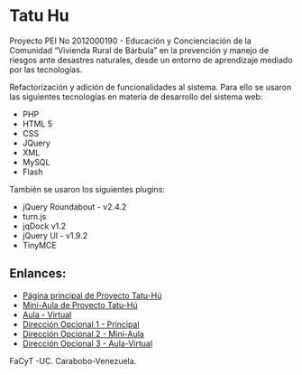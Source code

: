 # Tatu Hu

Proyecto PEI No 2012000190 -  Educación y Concienciación de la Comunidad  “Vivienda Rural de Bárbula” en la prevención y manejo de riesgos ante desastres naturales, desde un entorno de aprendizaje mediado por las tecnologías.

Refactorización y adición de funcionalidades al sistema. Para ello se usaron las siguientes tecnologías en materia de desarrollo del sistema web:

- PHP
- HTML 5
- CSS
- JQuery
- XML
- MySQL
- Flash

También se usaron los siguientes plugins:
- jQuery Roundabout - v2.4.2
- turn.js
- jqDock v1.2
- jQuery UI - v1.9.2
- TinyMCE

Enlances: 
--------------

* [Página principal de Proyecto Tatu-Hú](http://hpserver-elearning.facyt.uc.edu.ve/TatuHu/)
* [Mini-Aula de Proyecto Tatu-Hú](http://hpserver-elearning.facyt.uc.edu.ve/tatuhu_2.6/miniaula2.5/)
* [Aula - Virtual](http://hpserver-elearning.facyt.uc.edu.ve/tatuhu_2.6/aula_tatu/)
* [Dirección Opcional 1 - Principal](http://190.170.86.92/tatuhu_2.6/miniaula2.5/)
* [Dirección Opcional 2 - Mini-Aula](http://190.170.86.92/tatuhu_2.6/miniaula2.5/)
* [Dirección Opcional 3 - Aula-Virtual](http://190.170.86.92/tatuhu_2.6/aula_tatu/)

FaCyT -UC.
Carabobo-Venezuela.
